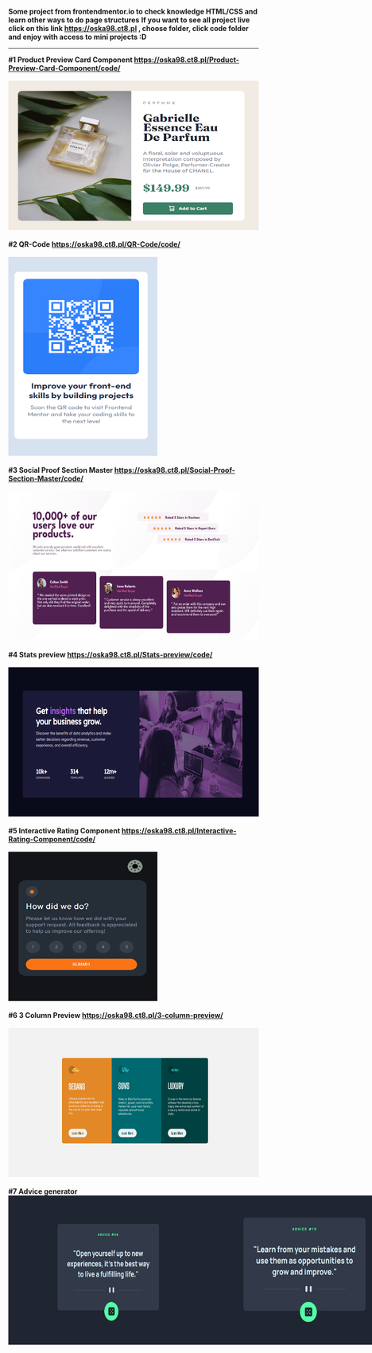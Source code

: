 <strong>Some project from frontendmentor.io to check knowledge HTML/CSS and learn other ways to do page structures</strong>
<strong>If you want to see all project live click on this link <a href="https://oska98.ct8.pl/">https://oska98.ct8.pl</a> , choose folder, click code folder and enjoy with access to mini projects :D</strong>
<hr>
<strong>#1 Product Preview Card Component <a href="https://oska98.ct8.pl/Product-Preview-Card-Component/code/">https://oska98.ct8.pl/Product-Preview-Card-Component/code/</a></strong>
<br> <br>
<img src="/Product-Preview-Card-Component/image/Product-Preview-Card-Component.jpg" width="600" height="300" alt="Result photo" />
<br> <br>
<strong>#2 QR-Code <a href="https://oska98.ct8.pl/QR-Code/code/">https://oska98.ct8.pl/QR-Code/code/</a></strong>
<br> <br>
<img src="/QR-Code/images/Result.png" width="300" height="400" alt="Result photo" />
<br> <br>
<strong>#3 Social Proof Section Master <a href="https://oska98.ct8.pl/Social-Proof-Section-Master/code/">https://oska98.ct8.pl/Social-Proof-Section-Master/code/</a></strong>
<br> <br>
<img src="/Social-Proof-Section-Master/images/Result.png" width="600" height="300" alt="Result photo" />
<br> <br>
<strong>#4 Stats preview <a href="https://oska98.ct8.pl/Stats-preview/code/">https://oska98.ct8.pl/Stats-preview/code/</a></strong>
<br> <br>
<img src="/Stats-preview/image/Result.png" width="600" height="300" alt="Result photo" />
<br> <br>
<strong>#5 Interactive Rating Component <a href="https://oska98.ct8.pl/Interactive-Rating-Component/code/">https://oska98.ct8.pl/Interactive-Rating-Component/code/</a></strong>
<br> <br>
<img src="/Interactive-Rating-Component/images/Result1.png" width="300" height="300" alt="Result photo" />
<br> <br>
<strong>#6 3 Column Preview <a href="https://oska98.ct8.pl/3-column-preview/">https://oska98.ct8.pl/3-column-preview/</a></strong>
<br> <br>
<img src="/3-column-preview/images/Results.jpg" width="600" height="300" alt="Result photo" />
<br> <br>
<strong>#7 Advice generator <a href=""></a></strong>
<div style="display: flex;">
<img src="/advice-generator/public/result1.jpg" width="400" height="300" alt="Result photo" />
<img src="/advice-generator/public/result2.jpg" width="400" height="300" alt="Result photo" />
</div>
<br> <br>
